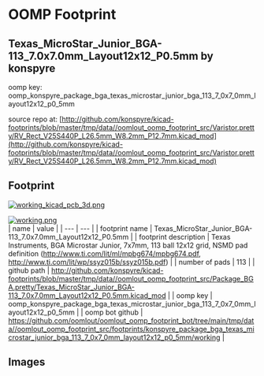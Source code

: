 # OOMP Footprint  
## Texas_MicroStar_Junior_BGA-113_7.0x7.0mm_Layout12x12_P0.5mm  by konspyre  
  
oomp key: oomp_konspyre_package_bga_texas_microstar_junior_bga_113_7_0x7_0mm_layout12x12_p0_5mm  
  
source repo at: [http://github.com/konspyre/kicad-footprints/blob/master/tmp/data//oomlout_oomp_footprint_src/Varistor.pretty/RV_Rect_V25S440P_L26.5mm_W8.2mm_P12.7mm.kicad_mod](http://github.com/konspyre/kicad-footprints/blob/master/tmp/data//oomlout_oomp_footprint_src/Varistor.pretty/RV_Rect_V25S440P_L26.5mm_W8.2mm_P12.7mm.kicad_mod)  
## Footprint  
  
[![working_kicad_pcb_3d.png](working_kicad_pcb_3d_600.png)](working_kicad_pcb_3d.png)  
  
[![working.png](working_600.png)](working.png)  
| name | value | 
| --- | --- | 
| footprint name | Texas_MicroStar_Junior_BGA-113_7.0x7.0mm_Layout12x12_P0.5mm | 
| footprint description | Texas Instruments, BGA Microstar Junior, 7x7mm, 113 ball 12x12 grid, NSMD pad definition (http://www.ti.com/lit/ml/mpbg674/mpbg674.pdf, http://www.ti.com/lit/wp/ssyz015b/ssyz015b.pdf) | 
| number of pads | 113 | 
| github path | http://github.com/konspyre/kicad-footprints/blob/master/tmp/data//oomlout_oomp_footprint_src/Package_BGA.pretty/Texas_MicroStar_Junior_BGA-113_7.0x7.0mm_Layout12x12_P0.5mm.kicad_mod | 
| oomp key | oomp_konspyre_package_bga_texas_microstar_junior_bga_113_7_0x7_0mm_layout12x12_p0_5mm | 
| oomp bot github | https://github.com/oomlout/oomlout_oomp_footprint_bot/tree/main/tmp/data//oomlout_oomp_footprint_src/footprints/konspyre_package_bga_texas_microstar_junior_bga_113_7_0x7_0mm_layout12x12_p0_5mm/working | 
## Images  
